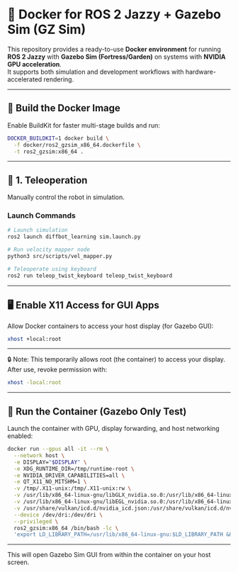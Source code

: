 # 🐳 Docker for ROS 2 Jazzy + Gazebo Sim (GZ Sim)

This repository provides a ready-to-use **Docker environment** for running **ROS 2 Jazzy** with **Gazebo Sim (Fortress/Garden)** on systems with **NVIDIA GPU acceleration**.  
It supports both simulation and development workflows with hardware-accelerated rendering.

---

## 🚀 Build the Docker Image

Enable BuildKit for faster multi-stage builds and run:

```bash
DOCKER_BUILDKIT=1 docker build \
  -f docker/ros2_gzsim_x86_64.dockerfile \
  -t ros2_gzsim:x86_64 .
```

---

## 🚗 1. Teleoperation

Manually control the robot in simulation.

### Launch Commands

```bash
# Launch simulation
ros2 launch diffbot_learning sim.launch.py

# Run velocity mapper node
python3 src/scripts/vel_mapper.py

# Teleoperate using keyboard
ros2 run teleop_twist_keyboard teleop_twist_keyboard
```

---

## 🖥️ Enable X11 Access for GUI Apps

Allow Docker containers to access your host display (for Gazebo GUI):

```bash
xhost +local:root
```

---

🔒 Note: This temporarily allows root (the container) to access your display.
After use, revoke permission with:

```bash
xhost -local:root

```

---

## 🧩 Run the Container (Gazebo Only Test)

Launch the container with GPU, display forwarding, and host networking enabled:

```bash
docker run --gpus all -it --rm \
  --network host \
  -e DISPLAY="$DISPLAY" \
  -e XDG_RUNTIME_DIR=/tmp/runtime-root \
  -e NVIDIA_DRIVER_CAPABILITIES=all \
  -e QT_X11_NO_MITSHM=1 \
  -v /tmp/.X11-unix:/tmp/.X11-unix:rw \
  -v /usr/lib/x86_64-linux-gnu/libGLX_nvidia.so.0:/usr/lib/x86_64-linux-gnu/libGLX_nvidia.so.0:ro \
  -v /usr/lib/x86_64-linux-gnu/libEGL_nvidia.so.0:/usr/lib/x86_64-linux-gnu/libEGL_nvidia.so.0:ro \
  -v /usr/share/vulkan/icd.d/nvidia_icd.json:/usr/share/vulkan/icd.d/nvidia_icd.json:ro \
  --device /dev/dri:/dev/dri \
  --privileged \
  ros2_gzsim:x86_64 /bin/bash -lc \
  'export LD_LIBRARY_PATH=/usr/lib/x86_64-linux-gnu:$LD_LIBRARY_PATH && gz sim'

```

---

This will open Gazebo Sim GUI from within the container on your host screen.
